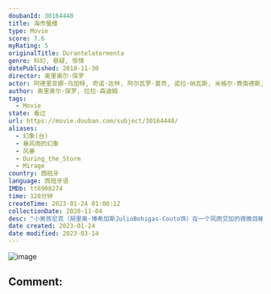 ```yaml
---
doubanId: 30164448
title: 海市蜃楼
type: Movie
score: 7.6
myRating: 5
originalTitle: Durantelatormenta
genre: 科幻, 悬疑, 惊悚
datePublished: 2018-11-30
director: 奥里奥尔·保罗
actor: 阿德里亚娜·乌加特, 奇诺·达林, 阿尔瓦罗·莫奇, 诺拉·纳瓦斯, 米格尔·费南德斯, 哈维尔·古铁雷斯, 克拉拉·塞古拉, 米玛·里埃拉, 艾娜·克洛特, 阿尔伯特·佩雷斯, 胡里奥·博伊加斯, 露娜·馥尔亨西奥, 露丝·略皮斯, 弗兰塞斯克·奥雷利亚, 阿娜·瓦格纳, 西尔维亚·阿隆索, 贝伦·鲁埃达
author: 奥里奥尔·保罗, 拉拉·森迪姆
tags:
  - Movie
state: 看过
url: https://movie.douban.com/subject/30164448/
aliases:
  - 幻象(台)
  - 暴风雨的幻象
  - 风暴
  - During_the_Storm
  - Mirage
country: 西班牙
language: 西班牙语
IMDb: tt6908274
time: 128分钟
createTime: 2023-01-24 01:00:12
collectionDate: 2020-11-04
desc: "小男孩尼克（胡里奥·博希加斯JulioBohigas-Couto饰）在一个风雨交加的夜晚目睹了邻居安吉尔（哈维尔·古铁雷斯JavierGutiérrez饰）杀害自己妻子的场面。在和安吉尔的..."
date created: 2023-01-24
date modified: 2023-03-14
---
```


![image](p2551172384.jpg)

Comment:
---
